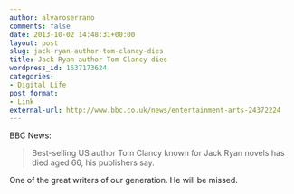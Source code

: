 ```yaml
---
author: alvaroserrano
comments: false
date: 2013-10-02 14:48:31+00:00
layout: post
slug: jack-ryan-author-tom-clancy-dies
title: Jack Ryan author Tom Clancy dies
wordpress_id: 1637173624
categories:
- Digital Life
post_format:
- Link
external-url: http://www.bbc.co.uk/news/entertainment-arts-24372224
---
```


BBC News:


<blockquote>Best-selling US author Tom Clancy known for Jack Ryan novels has died aged 66, his publishers say.</blockquote>



One of the great writers of our generation. He will be missed.
